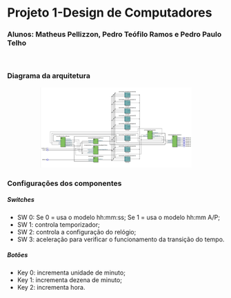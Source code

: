 # Projeto 1-Design de Computadores
### Alunos: Matheus Pellizzon, Pedro Teófilo Ramos e Pedro Paulo Telho
<br>

### Diagrama da arquitetura 
<p align="center">
  <img src="top_level_rtl.jpg" width="350" title="RTL viewer">
</p>


### Configurações dos componentes

##### Switches
<ul>
  <li>SW 0: Se 0 = usa o modelo hh:mm:ss; Se 1 = usa o modelo hh:mm A/P;</li>
  <li>SW 1: controla temporizador;</li>
  <li>SW 2: controla a configuração do relógio;</li>
  <li>SW 3: aceleração para verificar o funcionamento da transição do tempo.</li>
</ul>

##### Botões
<ul>
  <li>Key 0: incrementa unidade de minuto;</li>
  <li>Key 1: incrementa dezena de minuto;</li>
  <li>Key 2: incrementa hora.</li>
</ul>
